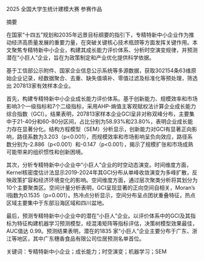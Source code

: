 2025 全国大学生统计建模大赛 参赛作品

摘要

  在国家“十四五”规划和2035年远景目标纲要的指引下，专精特新中小企业作为推动经济高质量发展的重要力量，在突破关键核心技术瓶颈等方面发挥关键作用。本文聚焦专精特新中小企业，构建其成长能力评价体系、分析时空演变规律，并预测潜在“小巨人”企业，旨在为政策制定和产业优化提供科学依据。
  
  基于工信部公示附件、国家企业信息公示系统等多源数据，获取302154条63维原始企业记录，经数据聚合、去重、缺失值填补、零值过滤及标准化等预处理，筛选出 207813家有效样本企业。
  
  首先，构建专精特新中小企业成长能力评价体系。基于创新能力、规模效率和市场影响3个一级指标和7个二级指标，采用AHP-熵值主客观赋权法计算企业成长能力综合指数（GCI）。结果表明，207813家样本企业GCI呈非对称双峰分布，主要集中于21-40分和60-80分区间，占比分别为58.93%和23.80%，表明企业成长能力存在显著分化。结构方程模型（SEM）分析显示，创新能力对GCI有显著正向影响，路径系数为3.203（p<0.001），而规模效率和市场影响呈负向效应，路径系数分别为-2.886（p<0.001）和-0.147（p<0.001），揭示了规模扩张和市场成熟可能带来的组织惯性和创新困境。
  
  其次，分析专精特新中小企业中“小巨人”企业的时空动态演变。时间维度方面，Kernel核密度估计法显示2019-2024年其GCI分布从单峰收敛演变为多峰扩散，反映政策扩容和经济环境变化的影响。空间维度方面，通过层次聚类分析将其划分为10个主要聚类区。空间计量分析表明，GCI呈现显著的正向空间自相关，Moran’s I指数为0.1535（p=0.001）。热冷点分析显示，空间分布呈点团状重叠特征，热点区域主要集中于东部沿海区域和四川盆地。
  
  最后，预测专精特新中小企业中的潜在“小巨人”企业。以评价体系中的GCI及其指标为特征构建机器学习预测模型，经混淆矩阵等指标评估，决策树模型效果最佳，AUC值达 0.99。预测结果表明，潜在的1835 家“小巨人”企业主要分布于广东、浙江等地区，其中广东穗香食品有限公司位居预测名单首位。
  
关键词：专精特新中小企业；成长能力；时空演变；机器学习；SEM 
